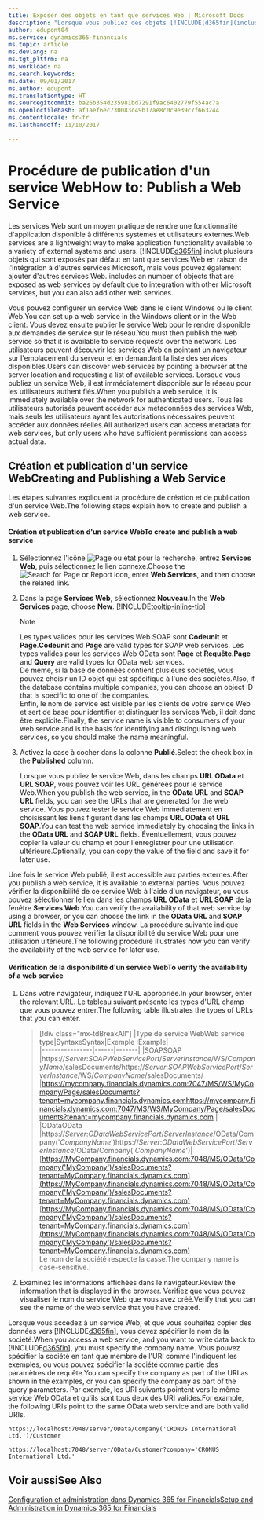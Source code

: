 ```yaml
---
title: Exposer des objets en tant que services Web | Microsoft Docs
description: "Lorsque vous publiez des objets [!INCLUDE[d365fin](includes/d365fin_md.md)] en tant que services Web, ils sont immédiatement disponibles sur le réseau."
author: edupont04
ms.service: dynamics365-financials
ms.topic: article
ms.devlang: na
ms.tgt_pltfrm: na
ms.workload: na
ms.search.keywords: 
ms.date: 09/01/2017
ms.author: edupont
ms.translationtype: HT
ms.sourcegitcommit: ba26b354d235981bd7291f9ac6402779f554ac7a
ms.openlocfilehash: af1aef6ec730083c49b17ae8c0c9e39c7f663244
ms.contentlocale: fr-fr
ms.lasthandoff: 11/10/2017

---
```

# <a name="how-to-publish-a-web-service"></a><span data-ttu-id="dffc5-103">Procédure de publication d'un service Web</span><span class="sxs-lookup"><span data-stu-id="dffc5-103">How to: Publish a Web Service</span></span>
<span data-ttu-id="dffc5-104">Les services Web sont un moyen pratique de rendre une fonctionnalité d'application disponible à différents systèmes et utilisateurs externes.</span><span class="sxs-lookup"><span data-stu-id="dffc5-104">Web services are a lightweight way to make application functionality available to a variety of external systems and users.</span></span> [!INCLUDE[d365fin](includes/d365fin_md.md)]<span data-ttu-id="dffc5-105"> inclut plusieurs objets qui sont exposés par défaut en tant que services Web en raison de l'intégration à d'autres services Microsoft, mais vous pouvez également ajouter d'autres services Web.</span><span class="sxs-lookup"><span data-stu-id="dffc5-105"> includes an number of objects that are exposed as web services by default due to integration with other Microsoft services, but you can also add other web services.</span></span>  

<span data-ttu-id="dffc5-106">Vous pouvez configurer un service Web dans le client Windows ou le client Web.</span><span class="sxs-lookup"><span data-stu-id="dffc5-106">You can set up a web service in the Windows client or in the Web client.</span></span> <span data-ttu-id="dffc5-107">Vous devez ensuite publier le service Web pour le rendre disponible aux demandes de service sur le réseau.</span><span class="sxs-lookup"><span data-stu-id="dffc5-107">You must then publish the web service so that it is available to service requests over the network.</span></span> <span data-ttu-id="dffc5-108">Les utilisateurs peuvent découvrir les services Web en pointant un navigateur sur l'emplacement du serveur et en demandant la liste des services disponibles.</span><span class="sxs-lookup"><span data-stu-id="dffc5-108">Users can discover web services by pointing a browser at the server location and requesting a list of available services.</span></span> <span data-ttu-id="dffc5-109">Lorsque vous publiez un service Web, il est immédiatement disponible sur le réseau pour les utilisateurs authentifiés.</span><span class="sxs-lookup"><span data-stu-id="dffc5-109">When you publish a web service, it is immediately available over the network for authenticated users.</span></span> <span data-ttu-id="dffc5-110">Tous les utilisateurs autorisés peuvent accéder aux métadonnées des services Web, mais seuls les utilisateurs ayant les autorisations nécessaires peuvent accéder aux données réelles.</span><span class="sxs-lookup"><span data-stu-id="dffc5-110">All authorized users can access metadata for web services, but only users who have sufficient permissions can access actual data.</span></span>

## <a name="creating-and-publishing-a-web-service"></a><span data-ttu-id="dffc5-111">Création et publication d'un service Web</span><span class="sxs-lookup"><span data-stu-id="dffc5-111">Creating and Publishing a Web Service</span></span>  
 <span data-ttu-id="dffc5-112">Les étapes suivantes expliquent la procédure de création et de publication d'un service Web.</span><span class="sxs-lookup"><span data-stu-id="dffc5-112">The following steps explain how to create and publish a web service.</span></span>  

#### <a name="to-create-and-publish-a-web-service"></a><span data-ttu-id="dffc5-113">Création et publication d'un service Web</span><span class="sxs-lookup"><span data-stu-id="dffc5-113">To create and publish a web service</span></span>  

1.  <span data-ttu-id="dffc5-114">Sélectionnez l'icône ![Page ou état pour la recherche](media/ui-search/search_small.png "Page ou état pour la recherche"), entrez **Services Web**, puis sélectionnez le lien connexe.</span><span class="sxs-lookup"><span data-stu-id="dffc5-114">Choose the ![Search for Page or Report](media/ui-search/search_small.png "Search for Page or Report icon") icon, enter **Web Services**, and then choose the related link.</span></span>  

2.  <span data-ttu-id="dffc5-115">Dans la page **Services Web**, sélectionnez **Nouveau**.</span><span class="sxs-lookup"><span data-stu-id="dffc5-115">In the **Web Services** page, choose **New**.</span></span> [!INCLUDE[tooltip-inline-tip](includes/tooltip-inline-tip_md.md)]  

    > [!NOTE]  
    >  <span data-ttu-id="dffc5-116">Les types valides pour les services Web SOAP sont **Codeunit** et **Page**.</span><span class="sxs-lookup"><span data-stu-id="dffc5-116">**Codeunit** and **Page** are valid types for SOAP web services.</span></span> <span data-ttu-id="dffc5-117">Les types valides pour les services Web OData sont **Page** et **Requête**.</span><span class="sxs-lookup"><span data-stu-id="dffc5-117">**Page** and **Query** are valid types for OData web services.</span></span>  
    <span data-ttu-id="dffc5-118">De même, si la base de données contient plusieurs sociétés, vous pouvez choisir un ID objet qui est spécifique à l'une des sociétés.</span><span class="sxs-lookup"><span data-stu-id="dffc5-118">Also, if the database contains multiple companies, you can choose an object ID that is specific to one of the companies.</span></span>  
    <span data-ttu-id="dffc5-119">Enfin, le nom de service est visible par les clients de votre service Web et sert de base pour identifier et distinguer les services Web, il doit donc être explicite.</span><span class="sxs-lookup"><span data-stu-id="dffc5-119">Finally, the service name is visible to consumers of your web service and is the basis for identifying and distinguishing web services, so you should make the name meaningful.</span></span>

3.  <span data-ttu-id="dffc5-120">Activez la case à cocher dans la colonne **Publié**.</span><span class="sxs-lookup"><span data-stu-id="dffc5-120">Select the check box in the **Published** column.</span></span>  

     <span data-ttu-id="dffc5-121">Lorsque vous publiez le service Web, dans les champs **URL OData** et **URL SOAP**, vous pouvez voir les URL générées pour le service Web.</span><span class="sxs-lookup"><span data-stu-id="dffc5-121">When you publish the web service, in the **OData URL** and **SOAP URL** fields, you can see the URLs that are generated for the web service.</span></span> <span data-ttu-id="dffc5-122">Vous pouvez tester le service Web immédiatement en choisissant les liens figurant dans les champs **URL OData** et **URL SOAP**.</span><span class="sxs-lookup"><span data-stu-id="dffc5-122">You can test the web service immediately by choosing the links in the **OData URL** and **SOAP URL** fields.</span></span> <span data-ttu-id="dffc5-123">Éventuellement, vous pouvez copier la valeur du champ et pour l'enregistrer pour une utilisation ultérieure.</span><span class="sxs-lookup"><span data-stu-id="dffc5-123">Optionally, you can copy the value of the field and save it for later use.</span></span>  

<span data-ttu-id="dffc5-124">Une fois le service Web publié, il est accessible aux parties externes.</span><span class="sxs-lookup"><span data-stu-id="dffc5-124">After you publish a web service, it is available to external parties.</span></span> <span data-ttu-id="dffc5-125">Vous pouvez vérifier la disponibilité de ce service Web à l'aide d'un navigateur, ou vous pouvez sélectionner le lien dans les champs **URL OData** et **URL SOAP** de la fenêtre **Services Web**.</span><span class="sxs-lookup"><span data-stu-id="dffc5-125">You can verify the availability of that web service by using a browser, or you can choose the link in the **OData URL** and **SOAP URL** fields in the **Web Services** window.</span></span> <span data-ttu-id="dffc5-126">La procédure suivante indique comment vous pouvez vérifier la disponibilité du service Web pour une utilisation ultérieure.</span><span class="sxs-lookup"><span data-stu-id="dffc5-126">The following procedure illustrates how you can verify the availability of the web service for later use.</span></span>  

#### <a name="to-verify-the-availability-of-a-web-service"></a><span data-ttu-id="dffc5-127">Vérification de la disponibilité d'un service Web</span><span class="sxs-lookup"><span data-stu-id="dffc5-127">To verify the availability of a web service</span></span>  

1.  <span data-ttu-id="dffc5-128">Dans votre navigateur, indiquez l'URL appropriée.</span><span class="sxs-lookup"><span data-stu-id="dffc5-128">In your browser, enter the relevant URL.</span></span> <span data-ttu-id="dffc5-129">Le tableau suivant présente les types d'URL champ que vous pouvez entrer.</span><span class="sxs-lookup"><span data-stu-id="dffc5-129">The following table illustrates the types of URLs that you can enter.</span></span>  

    >    [!div class="mx-tdBreakAll"]
    >    |<span data-ttu-id="dffc5-130">Type de service Web</span><span class="sxs-lookup"><span data-stu-id="dffc5-130">Web service type</span></span>|<span data-ttu-id="dffc5-131">Syntaxe</span><span class="sxs-lookup"><span data-stu-id="dffc5-131">Syntax</span></span>|<span data-ttu-id="dffc5-132">Exemple :</span><span class="sxs-lookup"><span data-stu-id="dffc5-132">Example</span></span>|  
    >    |----------------|------|-------|
    >    |<span data-ttu-id="dffc5-133">SOAP</span><span class="sxs-lookup"><span data-stu-id="dffc5-133">SOAP</span></span> |<span data-ttu-id="dffc5-134">https://*Server*:*SOAPWebServicePort*/*ServerInstance*/WS/*CompanyName*/salesDocuments/</span><span class="sxs-lookup"><span data-stu-id="dffc5-134">https://*Server*:*SOAPWebServicePort*/*ServerInstance*/WS/*CompanyName*/salesDocuments/</span></span> |<span data-ttu-id="dffc5-135">https://mycompany.financials.dynamics.com:7047/MS/WS/MyCompany/Page/salesDocuments?tenant=mycompany.financials.dynamics.com</span><span class="sxs-lookup"><span data-stu-id="dffc5-135">https://mycompany.financials.dynamics.com:7047/MS/WS/MyCompany/Page/salesDocuments?tenant=mycompany.financials.dynamics.com</span></span> |  
    >    |<span data-ttu-id="dffc5-136">OData</span><span class="sxs-lookup"><span data-stu-id="dffc5-136">OData</span></span> |<span data-ttu-id="dffc5-137">https://*Server*:*ODataWebServicePort*/*ServerInstance*/OData/Company('*CompanyName*')</span><span class="sxs-lookup"><span data-stu-id="dffc5-137">https://*Server*:*ODataWebServicePort*/*ServerInstance*/OData/Company('*CompanyName*')</span></span>|<span data-ttu-id="dffc5-138">[https://MyCompany.financials.dynamics.com:7048/MS/OData/Company('MyCompany')/salesDocuments?tenant=MyCompany.financials.dynamics.com](https://MyCompany.financials.dynamics.com:7048/MS/OData/Company('MyCompany')/salesDocuments?tenant=MyCompany.financials.dynamics.com)</span><span class="sxs-lookup"><span data-stu-id="dffc5-138">[https://MyCompany.financials.dynamics.com:7048/MS/OData/Company('MyCompany')/salesDocuments?tenant=MyCompany.financials.dynamics.com](https://MyCompany.financials.dynamics.com:7048/MS/OData/Company('MyCompany')/salesDocuments?tenant=MyCompany.financials.dynamics.com)</span></span> <br />    <span data-ttu-id="dffc5-139">Le nom de la société respecte la casse.</span><span class="sxs-lookup"><span data-stu-id="dffc5-139">The company name is case-sensitive.</span></span>|

2.  <span data-ttu-id="dffc5-140">Examinez les informations affichées dans le navigateur.</span><span class="sxs-lookup"><span data-stu-id="dffc5-140">Review the information that is displayed in the browser.</span></span> <span data-ttu-id="dffc5-141">Vérifiez que vous pouvez visualiser le nom du service Web que vous avez créé.</span><span class="sxs-lookup"><span data-stu-id="dffc5-141">Verify that you can see the name of the web service that you have created.</span></span>  

 <span data-ttu-id="dffc5-142">Lorsque vous accédez à un service Web, et que vous souhaitez copier des données vers [!INCLUDE[d365fin](includes/d365fin_md.md)], vous devez spécifier le nom de la société.</span><span class="sxs-lookup"><span data-stu-id="dffc5-142">When you access a web service, and you want to write data back to [!INCLUDE[d365fin](includes/d365fin_md.md)], you must specify the company name.</span></span> <span data-ttu-id="dffc5-143">Vous pouvez spécifier la société en tant que membre de l'URI comme l'indiquent les exemples, ou vous pouvez spécifier la société comme partie des paramètres de requête.</span><span class="sxs-lookup"><span data-stu-id="dffc5-143">You can specify the company as part of the URI as shown in the examples, or you can specify the company as part of the query parameters.</span></span> <span data-ttu-id="dffc5-144">Par exemple, les URI suivants pointent vers le même service Web OData et qu'ils sont tous deux des URI valides.</span><span class="sxs-lookup"><span data-stu-id="dffc5-144">For example, the following URIs point to the same OData web service and are both valid URIs.</span></span>  

```  
https://localhost:7048/server/OData/Company('CRONUS International Ltd.')/Customer  
```  

```  
https://localhost:7048/server/OData/Customer?company='CRONUS International Ltd.'  
```  

## <a name="see-also"></a><span data-ttu-id="dffc5-145">Voir aussi</span><span class="sxs-lookup"><span data-stu-id="dffc5-145">See Also</span></span>  
[<span data-ttu-id="dffc5-146">Configuration et administration dans Dynamics 365 for Financials</span><span class="sxs-lookup"><span data-stu-id="dffc5-146">Setup and Administration in Dynamics 365 for Financials</span></span>](admin-setup-and-administration.md)  

